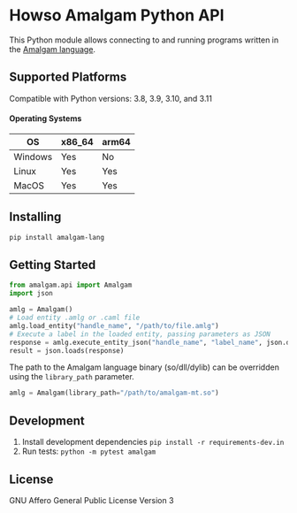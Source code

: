 # Howso Amalgam Python API

This Python module allows connecting to and running programs written in the [Amalgam language](https://github.com/howsoai/amalgam).

## Supported Platforms

Compatible with Python versions: 3.8, 3.9, 3.10, and 3.11

#### Operating Systems
| OS      | x86_64 | arm64 |
|---------|--------|-------|
| Windows | Yes    | No    |
| Linux   | Yes    | Yes   |
| MacOS   | Yes    | Yes   |

## Installing

```bash
pip install amalgam-lang
```

## Getting Started

```python
from amalgam.api import Amalgam
import json

amlg = Amalgam()
# Load entity .amlg or .caml file
amlg.load_entity("handle_name", "/path/to/file.amlg")
# Execute a label in the loaded entity, passing parameters as JSON
response = amlg.execute_entity_json("handle_name", "label_name", json.dumps({ "abc": 123 }))
result = json.loads(response)
```

The path to the Amalgam language binary (so/dll/dylib) can be overridden using the `library_path` parameter.

```python
amlg = Amalgam(library_path="/path/to/amalgam-mt.so")
```

## Development

1. Install development dependencies `pip install -r requirements-dev.in`
2. Run tests: `python -m pytest amalgam`

## License

GNU Affero General Public License Version 3
